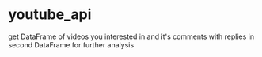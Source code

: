 # youtube_api
get DataFrame of videos you interested in and it's comments with replies in second DataFrame for further analysis
